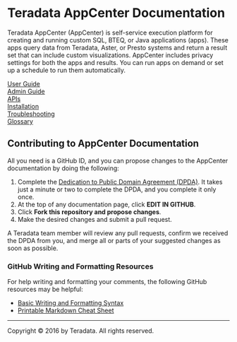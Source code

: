 # Teradata AppCenter Documentation

Teradata AppCenter (AppCenter) is self-service execution platform for creating and running custom SQL, BTEQ, or Java applications (apps). These apps query data from Teradata, Aster, or Presto systems and return a result set that can include custom visualizations. AppCenter includes privacy settings for both the apps and results. You can run apps on demand or set up a schedule to run them automatically. 

<div class="row">
 <div class="grid-4">
 <a href="user-guide/index.md" class="btn btn-raised btn-block"><i class="fa fa-desktop"></i> User Guide</a>
 </div>
 <div class="grid-4">
 <a href="admin-guide/index.md" class="btn btn-raised btn-block"><i class="fa fa-code"></i>Admin Guide</a>
 </div>
 <div class="grid-4">
 <a href="api/index.md" class="btn btn-raised btn-block"><i class="fa fa-code"></i> APIs</a>
 </div>
</div>
<div class="row">
 <div class="grid-4">
 <a href="installation/prerequisites.md" class="btn btn-raised btn-block"><i class="fa fa-download"></i> Installation</a>
 </div>
 <div class="grid-4">
 <a href="troubleshooting/intro.md" class="btn btn-raised btn-block"><i class="fa fa-question-circle"></i> Troubleshooting</a>
 </div>
 <div class="grid-4">
 <a href="GLOSSARY.md" class="btn btn-raised btn-block"><i class="fa fa-book"></i> Glossary</a>
 </div>
</div>

## Contributing to AppCenter Documentation

All you need is a GitHub ID, and you can propose changes to the AppCenter documentation by doing the following:

1. Complete the [Dedication to Public Domain Agreement (DPDA)](CONTRIBUTING-DOCUMENTATION.md). It takes just a minute or two to complete the DPDA, and you complete it only once.
2. At the top of any documentation page, click **EDIT IN GITHUB**. 
3. Click **Fork this repository and propose changes**.
4. Make the desired changes and submit a pull request.

A Teradata team member will review any pull requests, confirm we received the DPDA from you, and merge all or parts of your suggested changes as soon as possible.  

### GitHub Writing and Formatting Resources

For help writing and formatting your comments, the following GitHub resources may be helpful:
- [Basic Writing and Formatting Syntax](https://help.github.com/articles/basic-writing-and-formatting-syntax/)
- [Printable Markdown Cheat Sheet](https://guides.github.com/pdfs/markdown-cheatsheet-online.pdf)


---

Copyright &copy; 2016 by Teradata. All rights reserved.
